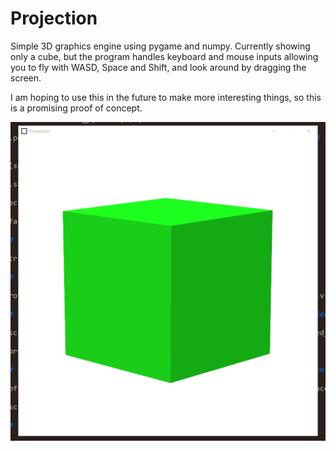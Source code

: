 # Projection

Simple 3D graphics engine using pygame and numpy. Currently showing only a cube, but the program handles keyboard and mouse inputs allowing you to fly  with WASD, Space and Shift, and look around by dragging the screen.

I am hoping to use this in the future to make more interesting things, so this is a promising proof of concept.

![rotation gif](https://github.com/OscarSaharoy/Projection/blob/master/assets/rotation.gif)
